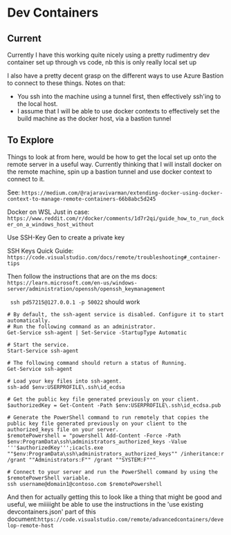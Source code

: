 # Dev Containers

## Current

Currently I have this working quite nicely using a pretty rudimentry dev container set up through vs code, nb this is only really local set up 

I also have a pretty decent grasp on the different ways to use Azure Bastion to connect to these things. Notes on that:

- You ssh into the machine using a tunnel first, then effectively ssh'ing to the local host.
- I assume that I will be able to use docker contexts to effectively set the build machine as the docker host, via a bastion tunnel

## To Explore

Things to look at from here, would be how to get the local set up onto the remote server in a useful way. Currently thinking that I will install docker on the remote machine, spin up a bastion tunnel and use docker context to connect to it.

See: `https://medium.com/@rajaravivarman/extending-docker-using-docker-context-to-manage-remote-containers-66b8abc5d245`

Docker on WSL Just in case: `https://www.reddit.com/r/docker/comments/1d7r2qi/guide_how_to_run_docker_on_a_windows_host_without`

Use SSH-Key Gen to create a private key

SSH Keys Quick Guide: `https://code.visualstudio.com/docs/remote/troubleshooting#_container-tips`

Then follow the instructions that are on the ms docs: `https://learn.microsoft.com/en-us/windows-server/administration/openssh/openssh_keymanagement`

` ssh pd57215@127.0.0.1 -p 50022` should work

```
# By default, the ssh-agent service is disabled. Configure it to start automatically.
# Run the following command as an administrator.
Get-Service ssh-agent | Set-Service -StartupType Automatic

# Start the service.
Start-Service ssh-agent

# The following command should return a status of Running.
Get-Service ssh-agent

# Load your key files into ssh-agent.
ssh-add $env:USERPROFILE\.ssh\id_ecdsa
```

```
# Get the public key file generated previously on your client.
$authorizedKey = Get-Content -Path $env:USERPROFILE\.ssh\id_ecdsa.pub

# Generate the PowerShell command to run remotely that copies the public key file generated previously on your client to the authorized_keys file on your server.
$remotePowershell = "powershell Add-Content -Force -Path $env:ProgramData\ssh\administrators_authorized_keys -Value '''$authorizedKey''';icacls.exe ""$env:ProgramData\ssh\administrators_authorized_keys"" /inheritance:r /grant ""Administrators:F"" /grant ""SYSTEM:F"""

# Connect to your server and run the PowerShell command by using the $remotePowerShell variable.
ssh username@domain1@contoso.com $remotePowershell
```

And then for actually getting this to look like a thing that might be good and useful, we miiiiight be able to use the instructions in the 'use existing devcontainers.json' part of this document:`https://code.visualstudio.com/remote/advancedcontainers/develop-remote-host`
